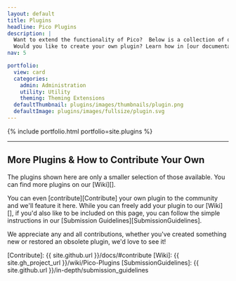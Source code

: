 ```yaml
---
layout: default
title: Plugins
headline: Pico Plugins
description: |
  Want to extend the functionality of Pico?  Below is a collection of our community-developed plugins.<br>
  Would you like to create your own plugin? Learn how in [our documentation](/docs/#plugins)!
nav: 5

portfolio:
  view: card
  categories:
    admin: Administration
    utility: Utility
    theming: Theming Extensions
  defaultThumbnail: plugins/images/thumbnails/plugin.png
  defaultImage: plugins/images/fullsize/plugin.svg
---
```


{% include portfolio.html portfolio=site.plugins %}

---

## More Plugins & How to Contribute Your Own

The plugins shown here are only a smaller selection of those available.  You can find more plugins on our [Wiki][].

You can even [contribute][Contribute] your own plugin to the community and we'll feature it here.  While you can freely add your plugin to our [Wiki][], if you'd also like to be included on this page, you can follow the simple instructions in our [Submission Guidelines][SubmissionGuidelines].

We appreciate any and all contributions, whether you've created something new or restored an obsolete plugin, we'd love to see it!

[Contribute]: {{ site.github.url }}/docs/#contribute
[Wiki]: {{ site.gh_project_url }}/wiki/Pico-Plugins
[SubmissionGuidelines]: {{ site.github.url }}/in-depth/submission_guidelines
